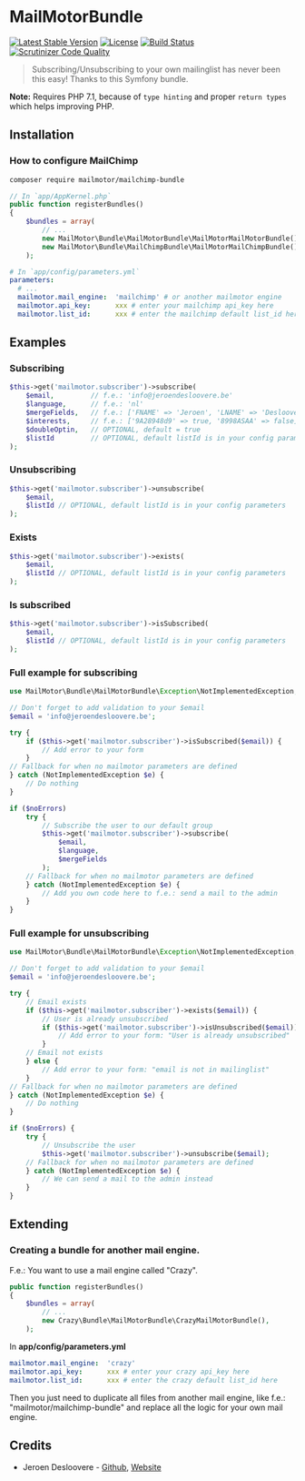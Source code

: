 # MailMotorBundle

[![Latest Stable Version](http://img.shields.io/packagist/v/mailmotor/mailmotor-bundle.svg)](https://packagist.org/packages/mailmotor/mailmotor-bundle)
[![License](http://img.shields.io/badge/license-MIT-lightgrey.svg)](https://github.com/mailmotor/mailmotor-bundle/blob/master/LICENSE)
[![Build Status](https://travis-ci.org/mailmotor/mailmotor-bundle.svg?branch=new-version)](https://travis-ci.org/mailmotor/mailmotor-bundle)
[![Scrutinizer Code Quality](https://scrutinizer-ci.com/g/mailmotor/mailmotor-bundle/badges/quality-score.png?b=master)](https://scrutinizer-ci.com/g/mailmotor/mailmotor-bundle/?branch=master)

> Subscribing/Unsubscribing to your own mailinglist has never been this easy! Thanks to this Symfony bundle.

**Note:** Requires PHP 7.1, because of `type hinting` and proper `return types` which helps improving PHP.

## Installation

### How to configure MailChimp

```bash
composer require mailmotor/mailchimp-bundle
```

```php
// In `app/AppKernel.php`
public function registerBundles()
{
    $bundles = array(
        // ...
        new MailMotor\Bundle\MailMotorBundle\MailMotorMailMotorBundle(),
        new MailMotor\Bundle\MailChimpBundle\MailMotorMailChimpBundle(),
    );
```

```yaml
# In `app/config/parameters.yml`
parameters:
  # ...
  mailmotor.mail_engine:  'mailchimp' # or another mailmotor engine
  mailmotor.api_key:      xxx # enter your mailchimp api_key here
  mailmotor.list_id:      xxx # enter the mailchimp default list_id here
```

## Examples

### Subscribing

```php
$this->get('mailmotor.subscriber')->subscribe(
    $email,         // f.e.: 'info@jeroendesloovere.be'
    $language,      // f.e.: 'nl'
    $mergeFields,   // f.e.: ['FNAME' => 'Jeroen', 'LNAME' => 'Desloovere']
    $interests,     // f.e.: ['9A28948d9' => true, '8998ASAA' => false]
    $doubleOptin,   // OPTIONAL, default = true
    $listId         // OPTIONAL, default listId is in your config parameters
);
```

### Unsubscribing

```php
$this->get('mailmotor.subscriber')->unsubscribe(
    $email,
    $listId // OPTIONAL, default listId is in your config parameters
);
```

### Exists

```php
$this->get('mailmotor.subscriber')->exists(
    $email,
    $listId // OPTIONAL, default listId is in your config parameters
);
```

### Is subscribed

```php
$this->get('mailmotor.subscriber')->isSubscribed(
    $email,
    $listId // OPTIONAL, default listId is in your config parameters
);
```

### Full example for subscribing

```php
use MailMotor\Bundle\MailMotorBundle\Exception\NotImplementedException;

// Don't forget to add validation to your $email
$email = 'info@jeroendesloovere.be';

try {
    if ($this->get('mailmotor.subscriber')->isSubscribed($email)) {
        // Add error to your form
    }
// Fallback for when no mailmotor parameters are defined
} catch (NotImplementedException $e) {
    // Do nothing
}

if ($noErrors)
    try {
        // Subscribe the user to our default group
        $this->get('mailmotor.subscriber')->subscribe(
            $email,
            $language,
            $mergeFields
        );
    // Fallback for when no mailmotor parameters are defined
    } catch (NotImplementedException $e) {
        // Add you own code here to f.e.: send a mail to the admin
    }
}
```

### Full example for unsubscribing

```php
use MailMotor\Bundle\MailMotorBundle\Exception\NotImplementedException;

// Don't forget to add validation to your $email
$email = 'info@jeroendesloovere.be';

try {
    // Email exists
    if ($this->get('mailmotor.subscriber')->exists($email)) {
        // User is already unsubscribed
        if ($this->get('mailmotor.subscriber')->isUnsubscribed($email)) {
            // Add error to your form: "User is already unsubscribed"
        }
    // Email not exists
    } else {
        // Add error to your form: "email is not in mailinglist"
    }
// Fallback for when no mailmotor parameters are defined
} catch (NotImplementedException $e) {
    // Do nothing
}

if ($noErrors) {
    try {
        // Unsubscribe the user
        $this->get('mailmotor.subscriber')->unsubscribe($email);
    // Fallback for when no mailmotor parameters are defined
    } catch (NotImplementedException $e) {
        // We can send a mail to the admin instead
    }
}
```

## Extending

### Creating a bundle for another mail engine.

F.e.: You want to use a mail engine called "Crazy".

```php
public function registerBundles()
{
    $bundles = array(
        // ...
        new Crazy\Bundle\MailMotorBundle\CrazyMailMotorBundle(),
    );
```

In **app/config/parameters.yml**

```yaml
mailmotor.mail_engine:  'crazy'
mailmotor.api_key:      xxx # enter your crazy api_key here
mailmotor.list_id:      xxx # enter the crazy default list_id here
```

Then you just need to duplicate all files from another mail engine, like f.e.: "mailmotor/mailchimp-bundle" and replace all the logic for your own mail engine.

## Credits

* Jeroen Desloovere - [Github](https://github.com/jeroendesloovere), [Website](http://jeroendesloovere.be)